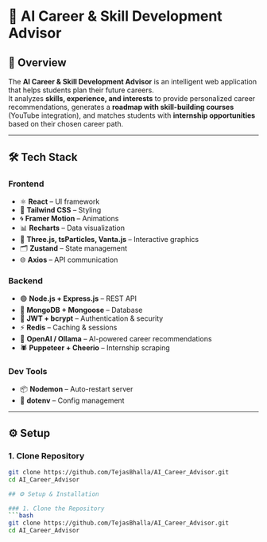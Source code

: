 # 🚀 AI Career & Skill Development Advisor

## 📌 Overview
The **AI Career & Skill Development Advisor** is an intelligent web application that helps students plan their future careers.  
It analyzes **skills, experience, and interests** to provide personalized career recommendations, generates a **roadmap with skill-building courses** (YouTube integration), and matches students with **internship opportunities** based on their chosen career path.

---

## 🛠️ Tech Stack

### Frontend
- ⚛️ **React** – UI framework  
- 🎨 **Tailwind CSS** – Styling  
- 🌀 **Framer Motion** – Animations  
- 📊 **Recharts** – Data visualization  
- 🌌 **Three.js, tsParticles, Vanta.js** – Interactive graphics  
- 🗂️ **Zustand** – State management  
- 🌐 **Axios** – API communication  

### Backend
- 🟢 **Node.js + Express.js** – REST API  
- 🍃 **MongoDB + Mongoose** – Database  
- 🔑 **JWT + bcrypt** – Authentication & security  
- ⚡ **Redis** – Caching & sessions  
- 🤖 **OpenAI / Ollama** – AI-powered career recommendations  
- 🕷️ **Puppeteer + Cheerio** – Internship scraping  

### Dev Tools
- 📦 **Nodemon** – Auto-restart server  
- 🔧 **dotenv** – Config management  

---

## ⚙️ Setup

### 1. Clone Repository
```bash
git clone https://github.com/TejasBhalla/AI_Career_Advisor.git
cd AI_Career_Advisor

## ⚙️ Setup & Installation

### 1. Clone the Repository
```bash
git clone https://github.com/TejasBhalla/AI_Career_Advisor.git
cd AI_Career_Advisor

